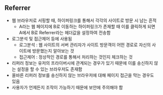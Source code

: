 ## Referrer

- 웹 브라우저로 서핑할 때, 하이퍼링크를 통해서 각각의 사이트로 방문 시 남는 흔적
    - A라는 웹 페이지에 B로 이동하는 하이퍼링크가 존재할 때 이를 클릭하게 되면 A에서 B로 Referrer라는 헤더값을 설정하여 전송함
- 로그분석 및 접근제어 등에 사용됨
    - 로그분석 : 웹 사이트의 서버 관리자가 사이트 방문객이 어떤 경로로 자신의 사이트에 방문했는지 알아보는 것
    - 접근제어 : 정상적인 경로를 통해서 처리하는 것인지 체크하는 것
- 리퍼러 정보는 유저의 프라이버시에 관계되는 경우가 있기 때문에 이를 송신하지 않는 설정을 할 수 있는 브라우저도 존재함
- 올바른 리퍼러 정보를 송신하지 않는 브라우저에 대해 페이지 접근을 막는 경우도 있음
- 사용자가 언제든지 조작이 가능하기 때문에 보안에 주의해야 함